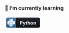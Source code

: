 
### 🌱 I’m currently learning

<a href="https://www.python.org">
    <img src="https://raw.githubusercontent.com/jonathan-hedley/jonathan-hedley/main/images/python.png" alt="python" style="vertical-align:top; margin:4px">
</a>
